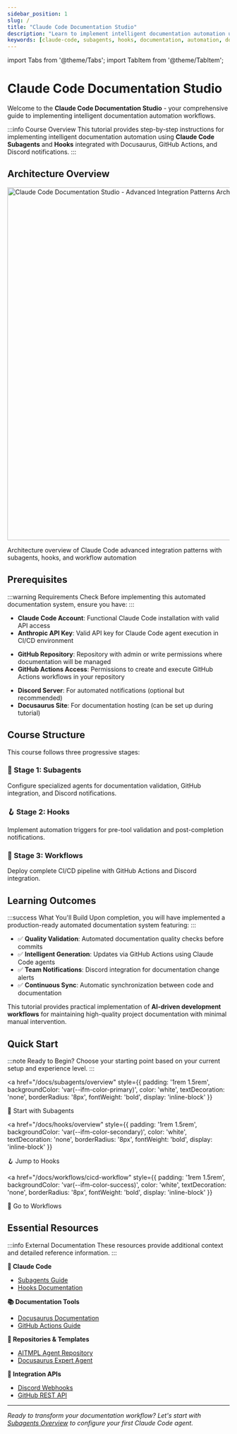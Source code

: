 ```yaml
---
sidebar_position: 1
slug: /
title: "Claude Code Documentation Studio"
description: "Learn to implement intelligent documentation automation using Claude Code Subagents and Hooks with Docusaurus, GitHub Actions, and Discord notifications"
keywords: [claude-code, subagents, hooks, documentation, automation, docusaurus, github-actions]
---
```


import Tabs from '@theme/Tabs';
import TabItem from '@theme/TabItem';

# Claude Code Documentation Studio

Welcome to the **Claude Code Documentation Studio** - your comprehensive guide to implementing intelligent documentation automation workflows.

:::info Course Overview
This tutorial provides step-by-step instructions for implementing intelligent documentation automation using **Claude Code Subagents** and **Hooks** integrated with Docusaurus, GitHub Actions, and Discord notifications.
:::

## Architecture Overview

<div style={{textAlign: 'center', margin: '2rem 0'}}>
  <img
    width="800"
    height="auto"
    alt="Claude Code Documentation Studio - Advanced Integration Patterns Architecture"
    src="https://github.com/user-attachments/assets/1a7da389-d423-4cdc-a451-b380851f08d"
    style={{
      borderRadius: '12px',
      boxShadow: '0 8px 24px rgba(0,0,0,0.12)',
      border: '1px solid var(--ifm-color-emphasis-200)',
      maxWidth: '100%',
      height: 'auto'
    }}
  />
  <p style={{
    fontStyle: 'italic',
    color: 'var(--ifm-color-emphasis-700)',
    marginTop: '1rem',
    fontSize: '0.9rem'
  }}>
    Architecture overview of Claude Code advanced integration patterns with subagents, hooks, and workflow automation
  </p>
</div>

## Prerequisites

:::warning Requirements Check
Before implementing this automated documentation system, ensure you have:
:::

<Tabs>
<TabItem value="account" label="🔑 Account Access">

- **Claude Code Account**: Functional Claude Code installation with valid API access
- **Anthropic API Key**: Valid API key for Claude Code agent execution in CI/CD environment

</TabItem>
<TabItem value="repository" label="📁 Repository Setup">

- **GitHub Repository**: Repository with admin or write permissions where documentation will be managed
- **GitHub Actions Access**: Permissions to create and execute GitHub Actions workflows in your repository

</TabItem>
<TabItem value="optional" label="🔧 Optional Tools">

- **Discord Server**: For automated notifications (optional but recommended)
- **Docusaurus Site**: For documentation hosting (can be set up during tutorial)

</TabItem>
</Tabs>

## Course Structure

This course follows three progressive stages:

### 🤖 Stage 1: Subagents
Configure specialized agents for documentation validation, GitHub integration, and Discord notifications.

### 🪝 Stage 2: Hooks
Implement automation triggers for pre-tool validation and post-completion notifications.

### 🔄 Stage 3: Workflows
Deploy complete CI/CD pipeline with GitHub Actions and Discord integration.

## Learning Outcomes

:::success What You'll Build
Upon completion, you will have implemented a production-ready automated documentation system featuring:
:::

- ✅ **Quality Validation**: Automated documentation quality checks before commits
- ✅ **Intelligent Generation**: Updates via GitHub Actions using Claude Code agents
- ✅ **Team Notifications**: Discord integration for documentation change alerts
- ✅ **Continuous Sync**: Automatic synchronization between code and documentation

This tutorial provides practical implementation of **AI-driven development workflows** for maintaining high-quality project documentation with minimal manual intervention.

## Quick Start

:::note Ready to Begin?
Choose your starting point based on your current setup and experience level.
:::

<div style={{display: 'flex', gap: '1rem', margin: '2rem 0', flexWrap: 'wrap'}}>

<a
  href="/docs/subagents/overview"
  style={{
    padding: '1rem 1.5rem',
    backgroundColor: 'var(--ifm-color-primary)',
    color: 'white',
    textDecoration: 'none',
    borderRadius: '8px',
    fontWeight: 'bold',
    display: 'inline-block'
  }}
>
  🚀 Start with Subagents
</a>

<a
  href="/docs/hooks/overview"
  style={{
    padding: '1rem 1.5rem',
    backgroundColor: 'var(--ifm-color-secondary)',
    color: 'white',
    textDecoration: 'none',
    borderRadius: '8px',
    fontWeight: 'bold',
    display: 'inline-block'
  }}
>
  🪝 Jump to Hooks
</a>

<a
  href="/docs/workflows/cicd-workflow"
  style={{
    padding: '1rem 1.5rem',
    backgroundColor: 'var(--ifm-color-success)',
    color: 'white',
    textDecoration: 'none',
    borderRadius: '8px',
    fontWeight: 'bold',
    display: 'inline-block'
  }}
>
  🔄 Go to Workflows
</a>

</div>

## Essential Resources

:::info External Documentation
These resources provide additional context and detailed reference information.
:::

<div style={{display: 'grid', gridTemplateColumns: 'repeat(auto-fit, minmax(280px, 1fr))', gap: '1rem', margin: '2rem 0'}}>

<div style={{padding: '1rem', border: '1px solid var(--ifm-color-emphasis-300)', borderRadius: '8px'}}>

**🤖 Claude Code**
- [Subagents Guide](https://docs.claude.com/en/docs/claude-code/sub-agents)
- [Hooks Documentation](https://docs.claude.com/en/docs/claude-code/hooks-guide)

</div>

<div style={{padding: '1rem', border: '1px solid var(--ifm-color-emphasis-300)', borderRadius: '8px'}}>

**📚 Documentation Tools**
- [Docusaurus Documentation](https://docusaurus.io/docs)
- [GitHub Actions Guide](https://docs.github.com/en/actions)

</div>

<div style={{padding: '1rem', border: '1px solid var(--ifm-color-emphasis-300)', borderRadius: '8px'}}>

**🔧 Repositories & Templates**
- [AITMPL Agent Repository](https://github.com/anthropics/aitmpl)
- [Docusaurus Expert Agent](https://github.com/anthropics/docusaurus-agent)

</div>

<div style={{padding: '1rem', border: '1px solid var(--ifm-color-emphasis-300)', borderRadius: '8px'}}>

**💬 Integration APIs**
- [Discord Webhooks](https://discord.com/developers/docs/resources/webhook)
- [GitHub REST API](https://docs.github.com/en/rest)

</div>

</div>

---

*Ready to transform your documentation workflow? Let's start with [Subagents Overview](/docs/subagents/overview) to configure your first Claude Code agent.*
